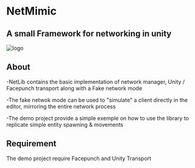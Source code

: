 # NetMimic

## A small Framework for networking in unity

![logo](https://i.imgur.com/IsUevIj.png)

## About

-NetLib contains the basic implementation of network manager, Unity / Facepunch transport along with a Fake network mode

-The fake netwok mode can be used to "simulate" a client directly in the editor, mirroring the entire network process

-The demo project provide a simple exemple on how to use the library to replicate simple entity spawning & movements

## Requirement 
The demo project require Facepunch and Unity Transport
